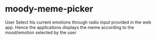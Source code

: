 # moody-meme-picker
User Select his current emotions through radio input provided in the web app.
Hence the applications displays the meme according to the mood/emotion selected by the user

